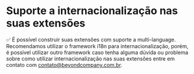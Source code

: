 # Suporte a internacionalização nas suas extensões




✅ É possível construir suas extensões com suporte a multi-language. Recomendamos utilizar o framework i18n para internacionalização, porém, é possível utilizar outro framework caso tenha alguma dúvida ou problema sobre como utilizar internacionalização nas suas extensões entre em contato com contato@beyondcompany.com.br.


